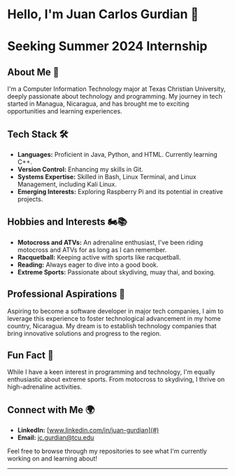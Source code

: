 # Hello, I'm Juan Carlos Gurdian 👋

# Seeking Summer 2024 Internship

## About Me 📖
I'm a Computer Information Technology major at Texas Christian University, deeply passionate about technology and programming. My journey in tech started in Managua, Nicaragua, and has brought me to exciting opportunities and learning experiences.

## Tech Stack 🛠️
- **Languages:** Proficient in Java, Python, and HTML. Currently learning C++.
- **Version Control:** Enhancing my skills in Git.
- **Systems Expertise:** Skilled in Bash, Linux Terminal, and Linux Management, including Kali Linux.
- **Emerging Interests:** Exploring Raspberry Pi and its potential in creative projects.

## Hobbies and Interests 🏍️📚
- **Motocross and ATVs:** An adrenaline enthusiast, I've been riding motocross and ATVs for as long as I can remember.
- **Racquetball:** Keeping active with sports like racquetball.
- **Reading:** Always eager to dive into a good book.
- **Extreme Sports:** Passionate about skydiving, muay thai, and boxing.

## Professional Aspirations 💼
Aspiring to become a software developer in major tech companies, I aim to leverage this experience to foster technological advancement in my home country, Nicaragua. My dream is to establish technology companies that bring innovative solutions and progress to the region.

## Fun Fact 🌟
While I have a keen interest in programming and technology, I'm equally enthusiastic about extreme sports. From motocross to skydiving, I thrive on high-adrenaline activities.

## Connect with Me 🌍
- **LinkedIn:** [www.linkedin.com/in/juan-gurdian](#)
- **Email:** jc.gurdian@tcu.edu

Feel free to browse through my repositories to see what I'm currently working on and learning about!

---
